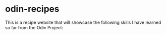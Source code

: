 # odin-recipes

This is a recipe website that will showcase the following skills I have learned so far from the Odin Project:
